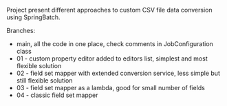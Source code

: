 Project present different approaches to custom CSV file data conversion using SpringBatch.

Branches:
- main, all the code in one place, check comments in JobConfiguration class
- 01 - custom property editor added to editors list, simplest and most flexible solution
- 02 - field set mapper with extended conversion service, less simple but still flexible solution
- 03 - field set mapper as a lambda, good for small number of fields
- 04 - classic field set mapper

